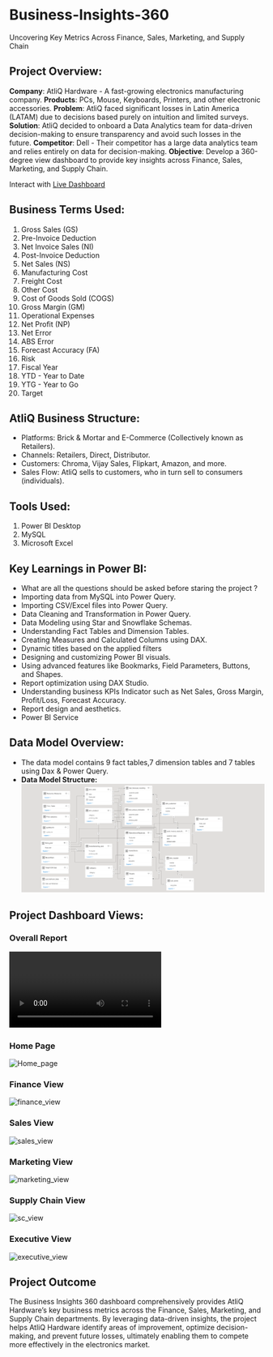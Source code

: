 # Business-Insights-360
Uncovering Key Metrics Across Finance, Sales, Marketing, and Supply Chain

## Project Overview:
**Company**: AtliQ Hardware - A fast-growing electronics manufacturing company.
**Products**: PCs, Mouse, Keyboards, Printers, and other electronic accessories.
**Problem**: AtliQ faced significant losses in Latin America (LATAM) due to decisions based purely on intuition and limited surveys.
**Solution**: AtliQ decided to onboard a Data Analytics team for data-driven decision-making to ensure transparency and avoid such losses in the future.
**Competitor**: Dell - Their competitor has a large data analytics team and relies entirely on data for decision-making.
**Objective**: Develop a 360-degree view dashboard to provide key insights across Finance, Sales, Marketing, and Supply Chain.

Interact with [Live Dashboard](https://app.powerbi.com/view?r=eyJrIjoiNjk1ZjNmMmMtNWIyYy00ODExLTlhZTAtY2JhNGNlNGVlOTUzIiwidCI6ImM2ZTU0OWIzLTVmNDUtNDAzMi1hYWU5LWQ0MjQ0ZGM1YjJjNCJ9)

## Business Terms Used:
1. Gross Sales (GS)
2. Pre-Invoice Deduction
3. Net Invoice Sales (NI)
4. Post-Invoice Deduction
5. Net Sales (NS)
6. Manufacturing Cost
7. Freight Cost
8. Other Cost
9. Cost of Goods Sold (COGS)
10. Gross Margin (GM)
11. Operational Expenses
12. Net Profit (NP)
13. Net Error
14. ABS Error
15. Forecast Accuracy (FA)
16. Risk
17. Fiscal Year
18. YTD - Year to Date
19. YTG - Year to Go
20. Target


## AtliQ Business Structure:
- Platforms: Brick & Mortar and E-Commerce (Collectively known as Retailers).
- Channels: Retailers, Direct, Distributor.
- Customers: Chroma, Vijay Sales, Flipkart, Amazon, and more.
- Sales Flow: AtliQ sells to customers, who in turn sell to consumers (individuals).

## Tools Used:
1. Power BI Desktop
2. MySQL
3. Microsoft Excel

## Key Learnings in Power BI:
-  What are all the questions should be asked before staring the project ?
- Importing data from MySQL into Power Query.
- Importing CSV/Excel files into Power Query.
- Data Cleaning and Transformation in Power Query.
- Data Modeling using Star and Snowflake Schemas.
- Understanding Fact Tables and Dimension Tables.
- Creating Measures and Calculated Columns using DAX.
- Dynamic titles based on the applied filters
- Designing and customizing Power BI visuals.
- Using advanced features like Bookmarks, Field Parameters, Buttons, and Shapes.
- Report optimization using DAX Studio.
- Understanding business KPIs Indicator such as Net Sales, Gross Margin, Profit/Loss, Forecast Accuracy.
- Report design and aesthetics.
- Power BI Service

## Data Model Overview:
- The data model contains 9 fact tables,7 dimension tables and 7 tables using Dax & Power Query.
- **Data Model Structure:**
![data_model](https://github.com/GOKUL-R18/Business-Insights-360/blob/main/Resource/Data_model.png)

## Project Dashboard Views:

### **Overall Report**
![Overall Report](https://github.com/GOKUL-R18/Business-Insights-360/blob/main/Resource/overall%20report.mp4)

### **Home Page**
![Home_page]()

### **Finance View**
![finance_view]()

### **Sales View**
![sales_view]()

### **Marketing View**
![marketing_view]()

### **Supply Chain View**
![sc_view]()

### **Executive View**
![executive_view]()




## Project Outcome
The Business Insights 360 dashboard comprehensively provides AtliQ Hardware’s key business metrics across the Finance, Sales, Marketing, and Supply Chain departments. By leveraging data-driven insights, the project helps AtliQ Hardware identify areas of improvement, optimize decision-making, and prevent future losses, ultimately enabling them to compete more effectively in the electronics market.
